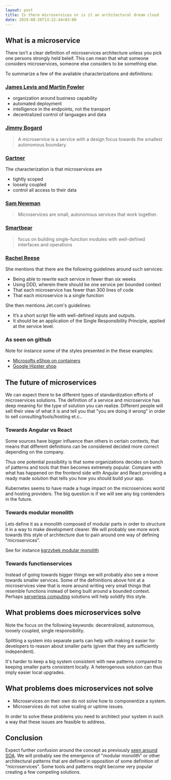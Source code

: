 ```yaml
---
layout: post
title: Is there microservices or is it an architectural dream cloud
date: 2019-08-26T13:22:44+03:00
---
```


## What is a microservice

There isn't a clear definition of microservices architecture unless you pick one persons strongly held beleif. This can mean that what someone considers microservices, someone else considers to be something else.

To summarize a few of the available characterizations and definitions:

### [James Levis and Martin Fowler](https://martinfowler.com/articles/microservices.html)

- organization around business capability
- automated deployment
- intelligence in the endpoints, not the transport
- decentralized control of languages and data

### [Jimmy Bogard](https://jimmybogard.com/my-microservices-faq/)

> A microservice is a service with a design focus towards the smallest autonomous boundary.

### [Gartner](https://www.gartner.com/en/documents/3898871/working-with-data-in-a-microservices-architecture)

The characterization is that microservices are

- tightly scoped
- loosely coupled
- control all access to their data

### [Sam Newman](https://www.oreilly.com/library/view/building-microservices/9781491950340/)

> Microservices are small, autonomous services that work together.

### [Smartbear](https://smartbear.com/solutions/microservices/)

> focus on building single-function modules with well-defined interfaces and operations

### [Rachel Reese](https://www.codemag.com/Article/1611071/Case-Study-Writing-Microservices-with-F)

She mentions that there are the following guidelines around such services:

- Being able to rewrite each service in fewer than six weeks
- Using DDD, wherein there should be one service per bounded context
- That each microservice has fewer than 300 lines of code
- That each microservice is a single function

She then mentions Jet.com's guidelines:

- It’s a short script file with well-defined inputs and outputs.
- It should be an application of the Single Responsibility Principle, applied at the service level.

### As seen on github

Note for instance some of the styles presented in the these examples:

- [Microsofts eShop on containers](https://github.com/dotnet-architecture/eShopOnContainers)
- [Google Hipster shop](https://github.com/GoogleCloudPlatform/microservices-demo)

## The future of microservices

We can expect there to be different types of standardization efforts of microservices solutions. The definition of a service and microservice has deep meaning for the type of solution you can realize. Different people will sell their view of what it is and tell you that "you are doing it wrong" in order to sell consulting/tools/hosting et.c..

### Towards Angular vs React

Some sources have bigger influence than others in certain contexts, that means that different definitions can be considered decided more correct depending on the company.

Thus one potential possibility is that some organizations decides on bunch of patterns and tools that then becomes extremely popular. Compare with what has happened on the frontend side with Angular and React providing a ready made solution that tells you how you should build your app.

Kubernetes seems to have made a huge impact on the microservices world and hosting providers. The big question is if we will see any big contenders in the future.

### Towards modular monolith

Lets define it as a monolith composed of modular parts in order to structure it in a way to make development clearer. We will probably see more work towards this style of architecture due to pain around one way of defining "microservices".

See for instance [kgrzybek modular monolith](https://github.com/kgrzybek/modular-monolith-with-ddd)

### Towards functionservices

Instead of going towards bigger things we will probably also see a move towards smaller services. Some of the defninitions above hint at a microservices view that is more around writing very small things that resemble functions instead of being built around a bounded context. Perhaps [serverless computing](https://en.wikipedia.org/wiki/Serverless_computing) solutions will help solidify this style.

## What problems does microservices solve

Note the focus on the following keywords: decentralized, autonomous, loosely coupled, single responsibility.

Splitting a system into separate parts can help with making it easier for developers to reason about smaller parts (given that they are sufficiently independent).

It's harder to keep a big system consistent with new patterns compared to keeping smaller parts consistent locally. A heterogenous solution can thus imply easier local upgrades.

## What problems does microservices not solve

- Microservices on their own do not solve how to componentize a system.
- Microservices do not solve scaling or uptime issues.

In order to solve these problems you need to architect your system in such a way that these issues are feasible to address.

## Conclusion

Expect further confusion around the concept as previously [seen around SOA](https://martinfowler.com/bliki/ServiceOrientedAmbiguity.html). We will probably see the emergence of "modular monolith" or other architectural patterns that are defined in opposition of some definition of "microservices". Some tools and patterns might become very popular creating a few competing solutions.
